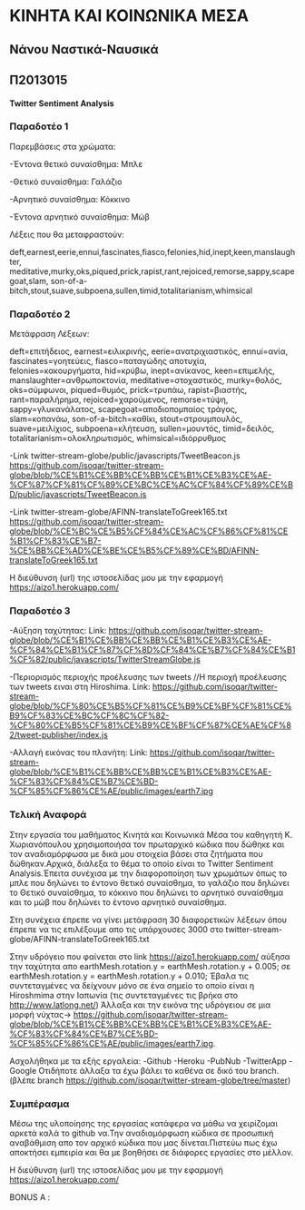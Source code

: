 # ΚΙΝΗΤΑ ΚΑΙ ΚΟΙΝΩΝΙΚΑ ΜΕΣΑ


## Νάνου Ναστικά-Ναυσικά
## Π2013015
#### Twitter Sentiment Analysis


### Παραδοτέο 1


Παρεμβάσεις στα χρώματα:

-Έντονα θετικό συναίσθημα: Μπλε

-Θετικό συναίσθημα: Γαλάζιο

-Αρνητικό συναίσθημα: Κόκκινο

-Έντονα αρνητικό συναίσθημα: Μώβ

Λέξεις που θα μεταφραστούν: 

 deft,earnest,eerie,ennui,fascinates,fiasco,felonies,hid,inept,keen,manslaughter,
 meditative,murky,oks,piqued,prick,rapist,rant,rejoiced,remorse,sappy,scapegoat,slam,
 son-of-a-bitch,stout,suave,subpoena,sullen,timid,totalitarianism,whimsical


### Παραδοτέο 2

Μετάφραση Λέξεων:

deft=επιτήδειος, 
earnest=ειλικρινής, 
eerie=ανατριχιαστικός, 
ennui=ανία, 
fascinates=γοητεύεις, 
fiasco=παταγώδης αποτυχία, 
felonies=κακουργήματα, 
hid=κρύβω, 
inept=ανίκανος, 
keen=επιμελής, 
manslaughter=ανθρωποκτονία, 
meditative=στοχαστικός, 
murky=θολός, 
oks=σύμφωνοι, 
piqued=θυμός, 
prick=τρυπάω, 
rapist=βιαστής, 
rant=παραλήρημα, 
rejoiced=χαρούμενος, 
remorse=τύψη, 
sappy=γλυκανάλατος, 
scapegoat=αποδιοπομπαίος τράγος, 
slam=κοπανάω, 
son-of-a-bitch=καθίκι, 
stout=στρουμπουλός, 
suave=μειλίχιος, 
subpoena=κλήτευση, 
sullen=μουντός, 
timid=δειλός, 
totalitarianism=ολοκληρωτισμός, 
whimsical=ιδιόρρυθμος

-Link twitter-stream-globe/public/javascripts/TweetBeacon.js 
https://github.com/isoqar/twitter-stream-globe/blob/%CE%B1%CE%BB%CE%BB%CE%B1%CE%B3%CE%AE-%CF%87%CF%81%CF%89%CE%BC%CE%AC%CF%84%CF%89%CE%BD/public/javascripts/TweetBeacon.js

-Link twitter-stream-globe/AFINN-translateToGreek165.txt 
https://github.com/isoqar/twitter-stream-globe/blob/%CE%BC%CE%B5%CF%84%CE%AC%CF%86%CF%81%CE%B1%CF%83%CE%B7-%CE%BB%CE%AD%CE%BE%CE%B5%CF%89%CE%BD/AFINN-translateToGreek165.txt

Η διεύθυνση (url) της ιστοσελίδας μου με την εφαρμογή https://aizo1.herokuapp.com/



### Παραδοτέο 3

-Αύξηση ταχύτητας: 
Link: https://github.com/isoqar/twitter-stream-globe/blob/%CE%B1%CE%BB%CE%BB%CE%B1%CE%B3%CE%AE-%CF%84%CE%B1%CF%87%CF%8D%CF%84%CE%B7%CF%84%CE%B1%CF%82/public/javascripts/TwitterStreamGlobe.js

-Περιορισμός περιοχής προέλευσης των tweets //Η περιοχή προέλευσης των tweets ειναι στη Hiroshima. 
Link: https://github.com/isoqar/twitter-stream-globe/blob/%CF%80%CE%B5%CF%81%CE%B9%CE%BF%CF%81%CE%B9%CF%83%CE%BC%CF%8C%CF%82-%CF%80%CE%B5%CF%81%CE%B9%CE%BF%CF%87%CE%AE%CF%82/tweet-publisher/index.js

-Αλλαγή εικόνας του πλανήτη: 
Link: https://github.com/isoqar/twitter-stream-globe/blob/%CE%B1%CE%BB%CE%BB%CE%B1%CE%B3%CE%AE-%CF%83%CF%84%CE%B7%CE%BD-%CF%85%CF%86%CE%AE/public/images/earth7.jpg




### Τελική Αναφορά

Στην εργασία του μαθήματος Κινητά και Κοινωνικά Μέσα του καθηγητή Κ. Χωριανόπουλου χρησιμοποιήσα τον πρωταρχικό κώδικα που δώθηκε και τον αναδιαμόρφωσα με δικά μου στοιχεία βάσει στα ζητήματα που δώθηκαν.Αρχικά, διάλεξα το θέμα το οποίο είναι το
Twitter Sentiment Analysis.Έπειτα συνέχισα με την διαφοροποίηση των χρωμάτων όπως το μπλε που δηλώνει το έντονο θετικό συναίσθημα, το γαλάζιο που δηλώνει το Θετικό συναίσθημα, το κόκκινο που δηλώνει το αρνητικό συναίσθημα και το μώβ που δηλώνει το έντονο αρνητικό συναίσθημα.

Στη συνέχεια έπρεπε να γίνει μετάφραση 30 διαφορετικών λέξεων όπου έπρεπε να τις επιλέξουμε απο τις υπάρχουσες 3000 στο
twitter-stream-globe/AFINN-translateToGreek165.txt

Στην υδρόγειο που φαίνεται στο link https://aizo1.herokuapp.com/ αύξησα την ταχύτητα απο earthMesh.rotation.y = earthMesh.rotation.y + 0.005; σε earthMesh.rotation.y = earthMesh.rotation.y + 0.010;
Έβαλα τις συντεταγμένες να δείχνουν μόνο σε ένα σημείο το οποίο είναι η Hiroshmima στην Ιαπωνία (τις συντεταγμένες τις
βρήκα στο http://www.latlong.net/)
Άλλαξα και την εικόνα της υδρόγειου σε μια μορφή νύχτας-> https://github.com/isoqar/twitter-stream-globe/blob/%CE%B1%CE%BB%CE%BB%CE%B1%CE%B3%CE%AE-%CF%83%CF%84%CE%B7%CE%BD-%CF%85%CF%86%CE%AE/public/images/earth7.jpg.

Ασχολήθηκα με τα εξής εργαλεία:
-Github
-Heroku
-PubNub
-TwitterApp
-Google
Οτιδήποτε άλλαξα τα έχω βάλει το καθένα σε δικό του branch.(βλέπε branch https://github.com/isoqar/twitter-stream-globe/tree/master)



### Συμπέρασμα

Μέσω της υλοποίησης της εργασίας κατάφερα να μάθω να χειρίζομαι αρκετά καλά το github να.Την αναδιαμόρφωση κώδικα σε
προσωπική αναβάθμιση απο τον αρχικό κώδικα που μας δίνεται.Πιστεύω πως έχω αποκτήσει εμπειρία και θα με βοηθήσει σε διάφορες εργασίες στο μέλλον.

Η διεύθυνση (url) της ιστοσελίδας μου με την εφαρμογή https://aizo1.herokuapp.com/

BONUS A : 

